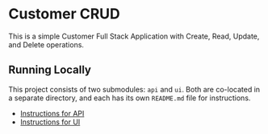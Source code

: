 # Customer CRUD

This is a simple Customer Full Stack Application with Create, Read, Update, and Delete operations.

## Running Locally

This project consists of two submodules: `api` and `ui`. Both are co-located in a separate directory, and each has its own `README.md` file for instructions.

- [Instructions for API](https://github.com/jericdei/customer-api/blob/main/README.md)
- [Instructions for UI](https://github.com/jericdei/customer-ui/blob/master/README.md)